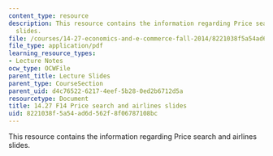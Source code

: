 ```yaml
---
content_type: resource
description: This resource contains the information regarding Price search and airlines
  slides.
file: /courses/14-27-economics-and-e-commerce-fall-2014/8221038f5a54ad6d562f8f06787108bc_MIT14_27F14_lecslide11b.pdf
file_type: application/pdf
learning_resource_types:
- Lecture Notes
ocw_type: OCWFile
parent_title: Lecture Slides
parent_type: CourseSection
parent_uid: d4c76522-6217-4eef-5b28-0ed2b6712d5a
resourcetype: Document
title: 14.27 F14 Price search and airlines slides
uid: 8221038f-5a54-ad6d-562f-8f06787108bc
---
```

This resource contains the information regarding Price search and airlines slides.

